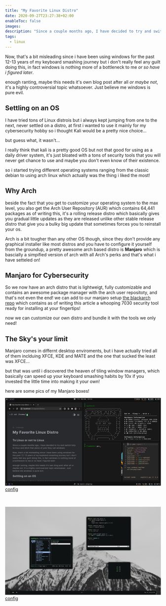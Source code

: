 ```yaml
---
title: "My Favorite Linux Distro"
date: 2020-09-27T23:27:38+02:00
enableToc: false
images:
description: "Since a couple months ago, I have decided to try and switch fully to linux and ditch that piece of junk they call windows."
tags:
  - linux
---
```


Now, that's a bit misleading since i have been using windows for the past 12-13 years of my keyboard smashing journey but i don't really feel any guilt doing this, in fact windows is nothing more of a bottleneck to me *or so have i figured later*.

enough ranting, maybe this needs it's own blog post after all *or maybe not*, it's a highly controversial topic whatsoever. Just believe me windows is pure evil.

## Settling on an OS
I have tried tons of Linux distrois but i always kept jumping from one to the next, never settled on a distro, at first i wanted to use it mainly for my cybersecurity hobby so i thought Kali would be a pretty nice choice...

but guess what, it wasn't...

I really think that kali is a pretty good OS but not that good for using as a daily driver system, it's just bloated with a tons of security tools that you will never get chance to use and maybe you don't even know of their existence.

so i started trying different operating systems ranging from the classic debian to using arch linux which actually was the thing i liked the most!

## Why Arch
beside the fact that you get to customize your operating system to the max level, you also get the Arch User Repository (AUR) which contains 64,441 packages as of writing this, it's a rolling release distro which basically gives you gradual little updates as they are released unlike other stable release distro that give you a bulky big update that sometimes forces you to reinstall your os.

Arch is a bit tougher than any other OS though, since they don't provide any graphical installer like most distros and you have to configure it yourself from the groundup, a pretty awesome arch based distro is **Manjaro** which is bascially a simpified version of arch with all Arch's perks and that's what i have setteled on!

## Manjaro for Cybersecurity
So we now have an arch distro that is lightweigt, fully customizable and contains an awesome package manager with the arch user repositoty, and that's not even the end! we can add to our manjaro setup [the blackarch repo](https://blackarch.org/downloads.html#install-repo) which contains as of writing this article a whooping 7030 security tool ready for installing at your fingertips!

now we can customize our own distro and bundle it with the tools we only need!

## The Sky's your limit
Manjaro comes in differnt desktop enviroments, but i have actually tried all of them inclduing XFCE, KDE and MATE and the one that sucked the least was XFCE...

but that was until i discovered the heaven of tiling window managers, which basically can speed up your keyboard smashing habits by 10x if you invested the little time into making it your own!

here are some pics of my Manjaro boxes!

![](screenie1.png)
[config](https://www.reddit.com/r/unixporn/comments/irhskz/i3_the_arctic/)

\
\
![](screenie2.jpeg)
[config](https://www.reddit.com/r/unixporn/comments/ixexgc/i3gaps_someone_paid_my_bail_so_now_we_have/)
